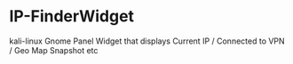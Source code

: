 # IP-FinderWidget
kali-linux Gnome Panel Widget that displays Current IP / Connected to VPN / Geo Map Snapshot etc
